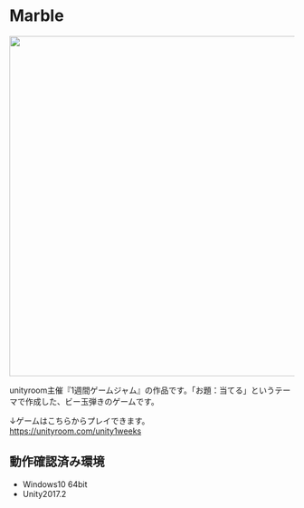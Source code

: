 # Marble

<img src="https://i.gyazo.com/09151ca801d3c5349e0a648ee96f9af9.png" width="600px">

unityroom主催『1週間ゲームジャム』の作品です。「お題：当てる」というテーマで作成した、ビー玉弾きのゲームです。

↓ゲームはこちらからプレイできます。  
https://unityroom.com/unity1weeks



## 動作確認済み環境
- Windows10 64bit
- Unity2017.2
